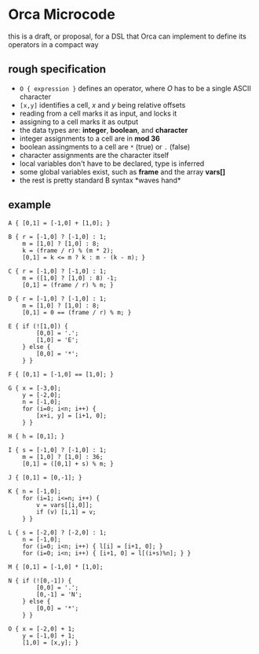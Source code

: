 # Orca Microcode

this is a draft, or proposal, for a DSL that Orca can implement to define its operators in a compact way

## rough specification

- `O { expression }` defines an operator, where _O_ has to be a single ASCII character
- `[x,y]` identifies a cell, _x_ and _y_ being relative offsets
- reading from a cell marks it as input, and locks it
- assigning to a cell marks it as output
- the data types are: **integer**, **boolean**, and **character**
- integer assignments to a cell are in **mod 36**
- boolean assingments to a cell are `*` (true) or `.` (false)
- character assignments are the character itself
- local variables don't have to be declared, type is inferred
- some global variables exist, such as **frame** and the array **vars[]**
- the rest is pretty standard B syntax \*waves hand\*

## example

```
A { [0,1] = [-1,0] + [1,0]; }

B { r = [-1,0] ? [-1,0] : 1;
    m = [1,0] ? [1,0] : 8;
    k = (frame / r) % (m * 2);
    [0,1] = k <= m ? k : m - (k - m); }

C { r = [-1,0] ? [-1,0] : 1;
    m = ([1,0] ? [1,0] : 8) -1;
    [0,1] = (frame / r) % m; }

D { r = [-1,0] ? [-1,0] : 1;
    m = [1,0] ? [1,0] : 8;
    [0,1] = 0 == (frame / r) % m; }

E { if (![1,0]) {
        [0,0] = '.';
        [1,0] = 'E';
    } else {
        [0,0] = '*';
    } }

F { [0,1] = [-1,0] == [1,0]; }

G { x = [-3,0];
    y = [-2,0];
    n = [-1,0];
    for (i=0; i<n; i++) {
        [x+i, y] = [i+1, 0];
    } }

H { h = [0,1]; }

I { s = [-1,0] ? [-1,0] : 1;
    m = [1,0] ? [1,0] : 36;
    [0,1] = ([0,1] + s) % m; }

J { [0,1] = [0,-1]; }

K { n = [-1,0];
    for (i=1; i<=n; i++) {
        v = vars[[i,0]];
        if (v) [i,1] = v;
    } } 

L { s = [-2,0] ? [-2,0] : 1;
    n = [-1,0];
    for (i=0; i<n; i++) { l[i] = [i+1, 0]; }
    for (i=0; i<n; i++) { [i+1, 0] = l[(i+s)%n]; } }

M { [0,1] = [-1,0] * [1,0];

N { if (![0,-1]) {
        [0,0] = '.';
        [0,-1] = 'N';
    } else {
        [0,0] = '*';
    } }

O { x = [-2,0] + 1;
    y = [-1,0] + 1;
    [1,0] = [x,y]; }

```